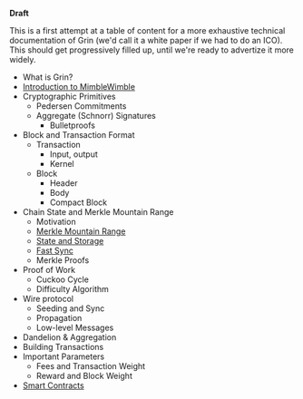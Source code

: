 **Draft**

This is a first attempt at a table of content for a more exhaustive technical
documentation of Grin (we'd call it a white paper if we had to do an ICO).
This should get progressively filled up, until we're ready to advertize it
more widely.

* What is Grin?
* [Introduction to MimbleWimble](intro.md)
* Cryptographic Primitives
	* Pedersen Commitments
  * Aggregate (Schnorr) Signatures
	* Bulletproofs
* Block and Transaction Format
	* Transaction
		* Input, output
		* Kernel
	* Block
		* Header
		* Body
		* Compact Block
* Chain State and Merkle Mountain Range
	* Motivation
	* [Merkle Mountain Range](mmr.md)
	* [State and Storage](state.md)
	* [Fast Sync](fast-sync.md)
	* Merkle Proofs
* Proof of Work
	* Cuckoo Cycle
	* Difficulty Algorithm
* Wire protocol
	* Seeding and Sync
	* Propagation
	* Low-level Messages
* Dandelion & Aggregation
* Building Transactions
* Important Parameters
	* Fees and Transaction Weight
	* Reward and Block Weight
* [Smart Contracts](contracts.md)
